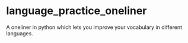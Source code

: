 # language_practice_oneliner
A oneliner in python which lets you improve your vocabulary in different languages.
